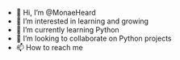 - 👋 Hi, I’m @MonaeHeard
- 👀 I’m interested in learning and growing
- 🌱 I’m currently learning Python
- 💞️ I’m looking to collaborate on Python projects
- 📫 How to reach me 

<!---
MonaeHeard/MonaeHeard is a ✨ special ✨ repository because its `README.md` (this file) appears on your GitHub profile.
You can click the Preview link to take a look at your changes.
--->

